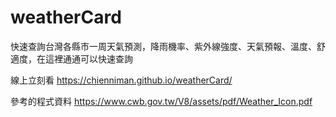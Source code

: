 # weatherCard
快速查詢台灣各縣市一周天氣預測，降雨機率、紫外線強度、天氣預報、溫度、舒適度，在這裡通通可以快速查詢<br>

線上立刻看
https://chienniman.github.io/weatherCard/<br>

參考的程式資料
https://www.cwb.gov.tw/V8/assets/pdf/Weather_Icon.pdf<br>

